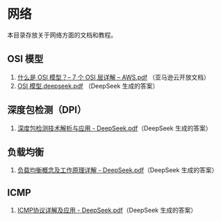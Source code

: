 # 网络

本目录存放关于网络方面的文档和教程。

## OSI 模型

1. [什么是 OSI 模型？– 7 个 OSI 层详解 – AWS.pdf](%E4%BB%80%E4%B9%88%E6%98%AF%20OSI%20%E6%A8%A1%E5%9E%8B%EF%BC%9F%E2%80%93%207%20%E4%B8%AA%20OSI%20%E5%B1%82%E8%AF%A6%E8%A7%A3%20%E2%80%93%20AWS.pdf) （亚马逊云开放文档）
2. [OSI 模型.deepseek.pdf](OSI%20%E6%A8%A1%E5%9E%8B.deepseek.pdf) （DeepSeek 生成的答案）

## 深度包检测（DPI）

1. [深度包检测技术解析与应用 - DeepSeek.pdf](%E6%B7%B1%E5%BA%A6%E5%8C%85%E6%A3%80%E6%B5%8B%E6%8A%80%E6%9C%AF%E8%A7%A3%E6%9E%90%E4%B8%8E%E5%BA%94%E7%94%A8%20-%20DeepSeek.pdf)（DeepSeek 生成的答案）

## 负载均衡

1. [负载均衡概念及工作原理详解 - DeepSeek.pdf](%E8%B4%9F%E8%BD%BD%E5%9D%87%E8%A1%A1%E6%A6%82%E5%BF%B5%E5%8F%8A%E5%B7%A5%E4%BD%9C%E5%8E%9F%E7%90%86%E8%AF%A6%E8%A7%A3%20-%20DeepSeek.pdf)（DeepSeek 生成的答案）

## ICMP

1. [ICMP协议详解及应用 - DeepSeek.pdf](ICMP%E5%8D%8F%E8%AE%AE%E8%AF%A6%E8%A7%A3%E5%8F%8A%E5%BA%94%E7%94%A8%20-%20DeepSeek.pdf)（DeepSeek 生成的答案）
